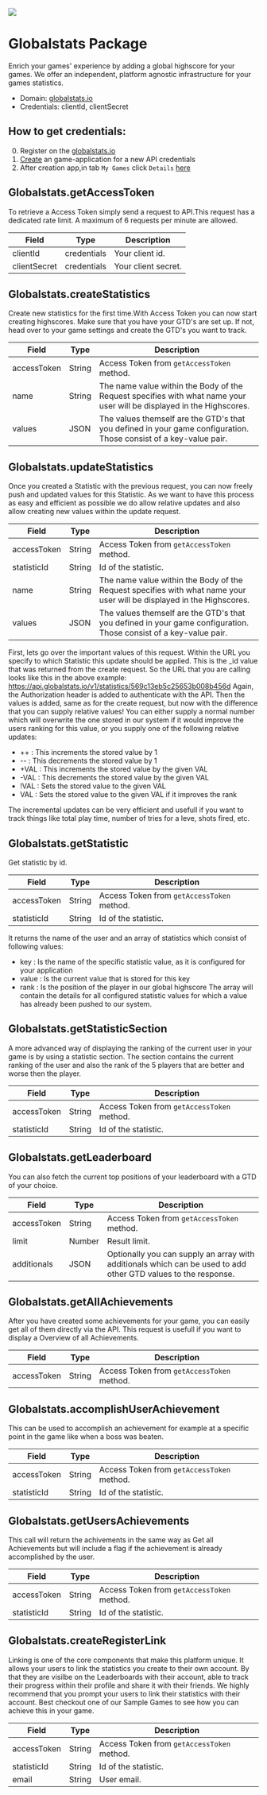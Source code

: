 [![](https://scdn.rapidapi.com/RapidAPI_banner.png)](https://rapidapi.com/package/Globalstats/functions?utm_source=RapidAPIGitHub_GlobalstatsFunctions&utm_medium=button&utm_content=RapidAPI_GitHub)

# Globalstats Package
Enrich your games' experience by adding a global highscore for your games. We offer an independent, platform agnostic infrastructure for your games statistics.
* Domain: [globalstats.io](https:\/\/globalstats.io)
* Credentials: clientId, clientSecret

## How to get credentials: 
0. Register on the [globalstats.io](https:\/\/globalstats.io)
1. [Create](https:\/\/app.cronofy.com\/oauth\/applications\/new) an game-application for a new API credentials
2. After creation app,in tab `My Games` click `Details` [here](https:\/\/globalstats.io\/users)
 
## Globalstats.getAccessToken
To retrieve a Access Token simply send a request to API.This request has a dedicated rate limit. A maximum of 6 requests per minute are allowed.

| Field       | Type       | Description
|-------------|------------|----------
| clientId    | credentials| Your client id.
| clientSecret| credentials| Your client secret.

## Globalstats.createStatistics
Create new statistics for the first time.With Access Token you can now start creating highscores. Make sure that you have your GTD's are set up. If not, head over to your game settings and create the GTD's you want to track. 

| Field      | Type  | Description
|------------|-------|----------
| accessToken| String| Access Token from `getAccessToken` method.
| name       | String| The name value within the Body of the Request specifies with what name your user will be displayed in the Highscores.
| values     | JSON  | The values themself are the GTD's that you defined in your game configuration. Those consist of a key-value pair.

## Globalstats.updateStatistics
 Once you created a Statistic with the previous request, you can now freely push and updated values for this Statistic. As we want to have this process as easy and efficient as possible we do allow relative updates and also allow creating new values within the update request.

| Field      | Type  | Description
|------------|-------|----------
| accessToken| String| Access Token from `getAccessToken` method.
| statisticId| String| Id of the statistic.
| name       | String| The name value within the Body of the Request specifies with what name your user will be displayed in the Highscores.
| values     | JSON  | The values themself are the GTD's that you defined in your game configuration. Those consist of a key-value pair.

First, lets go over the important values of this request.
Within the URL you specify to which Statistic this update should be applied. This is the _id value that was returned from the create request. So the URL that you are calling looks like this in the above example: https://api.globalstats.io/v1/statistics/569c13eb5c25653b008b456d
Again, the Authorization header is added to authenticate with the API.
Then the values is added, same as for the create request, but now with the difference that you can supply relative values! You can either supply a normal number which will overwrite the one stored in our system if it would improve the users ranking for this value, or you supply one of the following relative updates:

- ++ : This increments the stored value by 1
- -- : This decrements the stored value by 1
- +VAL : This increments the stored value by the given VAL
- -VAL : This decrements the stored value by the given VAL
- !VAL : Sets the stored value to the given VAL
- VAL : Sets the stored value to the given VAL if it improves the rank

The incremental updates can be very efficient and usefull if you want to track things like total play time, number of tries for a leve, shots fired, etc.

## Globalstats.getStatistic
Get statistic by id.

| Field      | Type  | Description
|------------|-------|----------
| accessToken| String| Access Token from `getAccessToken` method.
| statisticId| String| Id of the statistic.


It returns the name of the user and an array of statistics which consist of following values:
- key : Is the name of the specific statistic value, as it is configured for your application
- value : Is the current value that is stored for this key
- rank : Is the position of the player in our global highscore
The array will contain the details for all configured statistic values for which a value has already been pushed to our system.

## Globalstats.getStatisticSection
A more advanced way of displaying the ranking of the current user in your game is by using a statistic section. The section contains the current ranking of the user and also the rank of the 5 players that are better and worse then the player.

| Field      | Type  | Description
|------------|-------|----------
| accessToken| String| Access Token from `getAccessToken` method.
| statisticId| String| Id of the statistic.

## Globalstats.getLeaderboard
You can also fetch the current top positions of your leaderboard with a GTD of your choice.

| Field      | Type  | Description
|------------|-------|----------
| accessToken| String| Access Token from `getAccessToken` method.
| limit      | Number| Result limit.
| additionals| JSON  | Optionally you can supply an array with additionals which can be used to add other GTD values to the response.

## Globalstats.getAllAchievements
After you have created some achievements for your game, you can easily get all of them directly via the API. This request is usefull if you want to display a Overview of all Achievements.

| Field      | Type  | Description
|------------|-------|----------
| accessToken| String| Access Token from `getAccessToken` method.

## Globalstats.accomplishUserAchievement
This can be used to accomplish an achievement for example at a specific point in the game like when a boss was beaten.

| Field      | Type  | Description
|------------|-------|----------
| accessToken| String| Access Token from `getAccessToken` method.
| statisticId| String| Id of the statistic.

## Globalstats.getUsersAchievements
This call will return the achivements in the same way as Get all Achievements but will include a flag if the achievement is already accomplished by the user.

| Field      | Type  | Description
|------------|-------|----------
| accessToken| String| Access Token from `getAccessToken` method.
| statisticId| String| Id of the statistic.

## Globalstats.createRegisterLink
Linking is one of the core components that make this platform unique. It allows your users to link the statistics you create to their own account. By that they are visilbe on the Leaderboards with their account, able to track their progress within their profile and share it with their friends. We highly recommend that you prompt your users to link their statistics with their account. Best checkout one of our Sample Games to see how you can achieve this in your game.

| Field      | Type  | Description
|------------|-------|----------
| accessToken| String| Access Token from `getAccessToken` method.
| statisticId| String| Id of the statistic.
| email      | String| User email.

